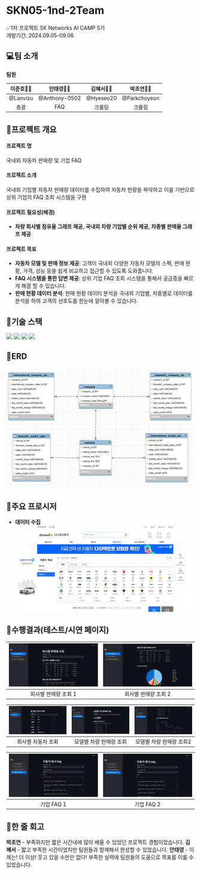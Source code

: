 # SKN05-1nd-2Team

 ✅1차 프로젝트
 SK Networks AI CAMP 5기<br>
 개발기간: 2024.09.05-09.06
 
  ## 💻팀 소개
**팀원**

|  **이준호👨‍💻** |  **안태영👨‍💻** |  **김혜서👩‍💻** |  **박초연👩‍💻** |
|:---------:|:---------:|:---------:|:-----------:|
| @Lanvizu | @Anthony-0502 | @Hyeseo20 |  @Parkchoyeon |
| 총괄| FAQ | 크롤링| 크롤링|

 
## 📑프로젝트 개요
#### 프로젝트 명 
국내외 자동차 판매량 및 기업 FAQ
#### 프로젝트 소개 
국내외 기업별 자동차 판매량 데이터를 수집하여 자동차 현황을 파악하고 이를 기반으로 상위 기업의 FAQ 조회 시스템을 구현
#### 프로젝트 필요성(배경)
- **차량 회사별 점유율 그래프 제공, 국내외 차량 기업별 순위 제공, 차종별 판매율 그래프 제공**

#### 프로젝트 목표
- **자동차 모델 및 판매 정보 제공**: 고객이 국내외 다양한 자동차 모델의 스펙, 판매 현황, 가격, 성능 등을 쉽게 비교하고 접근할 수 있도록 도와줍니다.
- **FAQ 시스템을 통한 답변 제공**: 상위 기업 FAQ 조회 시스템을 통해서 궁금증을 빠르게 해결 할 수 있습니다. 
- **판매 현황 데이터 분석**: 판매 현황 데이터 분석을 국내외 기업별, 차종별로 데이터를 분석을 하여 고객의 선호도를 한눈에 알아볼 수 있습니다. 
## 📑기술 스택
 <img src="https://img.shields.io/badge/mysql-4479A1?style=flat-square&logo=MySQL&logoColor=white"/></a>
 <img src="https://img.shields.io/badge/jupyter-F37626?style=flat-square&logo=jupyter&logoColor=white"/></a>
 <img src="https://img.shields.io/badge/python-3776AB?style=flat-square&logo=python&logoColor=white"/></a>
 <img src="https://img.shields.io/badge/streamlit-FF4B4B?style=flat-square&logo=streamlit&logoColor=white"/></a>


## 📑ERD
 ![erd사진](./images/erd.png)
## 📑주요 프로시저
- **데이터 수집**
![다나와 홈페이지](./images/screen.png)


## 📑수행결과(테스트/시연 페이지)
| ![메인페이지](./images/mainpage.png) | ![메인페이지](./images/mainpage2.png) |
|:-----------------------------------:|:-------------------------------------:|
| 회사별 판매량 조회 1 | 회사별 판매량 조회 2 |

| ![메인페이지](./images/subpage1.png) | ![메인페이지](./images/subpage2.png) | ![메인페이지](./images/subpage3.png) | 
|:-----------------------------------:|:-------------------------------------:|:--------------------------------------:|
| 회사별 자동차 조회 | 모델별 차량 판매량 조회 | 모델별 차량 판매량 조회2 |

| ![FAQ페이지](./images/faq1.png) | ![FAQ페이지](./images/faq2.png) |
|:-----------------------------------:|:-------------------------------------:|
| 기업 FAQ 1 | 기업 FAQ 2 |
 
## 📓한 줄 회고
**박초연** - 부족하지만 짧은 시간내에 많이 배울 수 있었던 프로젝트 경험이었습니다. 
**김혜서** - 짧고 부족한 시간이었지만 팀원들과 함께해서 완성할 수 있었습니다.
**안태영** - 이제는! 더 이상! 웃고 있을 수만은 없다! 부족한 실력에 팀원들의 도움으로 목표를 이룰 수 있었습니다.
